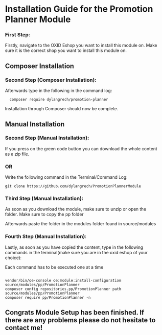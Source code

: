 <h1>Installation Guide for the Promotion Planner Module</h1>
<h3>First Step:</h3>
<p>Firstly, navigate to the OXID Eshop you want to install this module on. Make sure it is the correct shop you want to install this module on.</p>
<h2>Composer Installation</h2>
<h3>Second Step (Composer Installation):</h3>
<p>Afterwards type in the following in the command log:</p>
<code>  composer require dylangrech/promotion-planner </code>
<p>Installation through Composer should now be complete.</p>
<h2>Manual Installation</h2>
<h3>Second Step (Manual Installation):</h3>
<p>If you press on the green code button you can download the whole content as a zip file.</p>
<h3>OR</h3>
<p>Write the following command in the Terminal/Command Log:</p>
<code>git clone https://github.com/dylangrech/PromotionPlannerModule</code>
<h3>Third Step (Manual Installation):</h3>
<p>As soon as you download the module, make sure to unzip or open the folder. Make sure to copy the pp folder</p>
<p>Afterwards paste the folder in the modules folder found in source/modules</p>
<h3>Fourth Step (Manual Installation):</h3>
<p>Lastly, as soon as you have copied the content, type in the following commands in the terminal(make sure you are in the oxid eshop of your choice):</p>
<p>Each command has to be executed one at a time</p>
<code>
vendor/bin/oe-console oe:module:install-configuration source/modules/pp/PromotionPlanner
composer config repositories.pp/PromotionPlanner path source/modules/pp/PromotionPlanner
composer require pp/PromotionPlanner -n
</code>
<h2>Congrats Module Setup has been finished. If there are any problems please do not hesitate to contact me!</h2>
